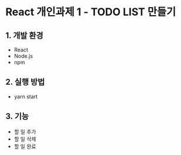 # React 개인과제 1 - TODO LIST 만들기

## 1. 개발 환경
- React
- Node.js
- npm

## 2. 실행 방법
- yarn start

## 3. 기능
- 할 일 추가
- 할 일 삭제
- 할 일 완료